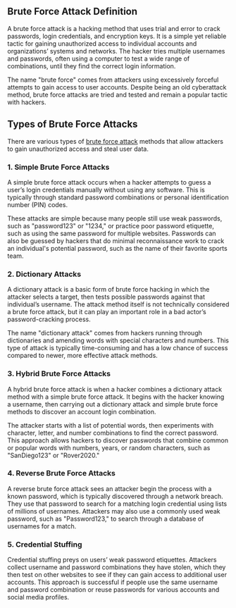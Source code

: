 ## Brute Force Attack Definition

A brute force attack is a hacking method that uses trial and error to crack passwords, login credentials, and encryption keys. It is a simple yet reliable tactic for gaining unauthorized access to individual accounts and organizations’ systems and networks. The hacker tries multiple usernames and passwords, often using a computer to test a wide range of combinations, until they find the correct login information.

The name "brute force" comes from attackers using excessively forceful attempts to gain access to user accounts. Despite being an old cyberattack method, brute force attacks are tried and tested and remain a popular tactic with hackers.

## Types of Brute Force Attacks

There are various types of [brute force attack](https://docs.fortinet.com/document/fortiweb/6.1.1/administration-guide/397469/preventing-brute-force-logins) methods that allow attackers to gain unauthorized access and steal user data.

### 1. Simple Brute Force Attacks

A simple brute force attack occurs when a hacker attempts to guess a user’s login credentials manually without using any software. This is typically through standard password combinations or personal identification number (PIN) codes. 

These attacks are simple because many people still use weak passwords, such as "password123" or "1234," or practice poor password etiquette, such as using the same password for multiple websites. Passwords can also be guessed by hackers that do minimal reconnaissance work to crack an individual's potential password, such as the name of their favorite sports team.

### 2. Dictionary Attacks

A dictionary attack is a basic form of brute force hacking in which the attacker selects a target, then tests possible passwords against that individual’s username. The attack method itself is not technically considered a brute force attack, but it can play an important role in a bad actor’s password-cracking process. 

The name "dictionary attack" comes from hackers running through dictionaries and amending words with special characters and numbers. This type of attack is typically time-consuming and has a low chance of success compared to newer, more effective attack methods.

### 3. Hybrid Brute Force Attacks

A hybrid brute force attack is when a hacker combines a dictionary attack method with a simple brute force attack. It begins with the hacker knowing a username, then carrying out a dictionary attack and simple brute force methods to discover an account login combination. 

The attacker starts with a list of potential words, then experiments with character, letter, and number combinations to find the correct password. This approach allows hackers to discover passwords that combine common or popular words with numbers, years, or random characters, such as "SanDiego123" or "Rover2020."

### 4. Reverse Brute Force Attacks

A reverse brute force attack sees an attacker begin the process with a known password, which is typically discovered through a network breach. They use that password to search for a matching login credential using lists of millions of usernames. Attackers may also use a commonly used weak password, such as "Password123," to search through a database of usernames for a match.

### 5. Credential Stuffing

Credential stuffing preys on users’ weak password etiquettes. Attackers collect username and password combinations they have stolen, which they then test on other websites to see if they can gain access to additional user accounts. This approach is successful if people use the same username and password combination or reuse passwords for various accounts and social media profiles.